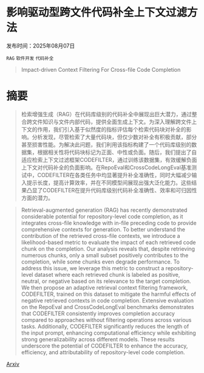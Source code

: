 # 影响驱动型跨文件代码补全上下文过滤方法

发布时间：2025年08月07日

`RAG` `软件开发` `代码补全`

> Impact-driven Context Filtering For Cross-file Code Completion

# 摘要

> 检索增强生成（RAG）在代码库级别的代码补全中展现出巨大潜力，通过整合跨文件知识与文件内部代码，提供全面生成上下文。为深入理解跨文件上下文的作用，我们引入基于似然度的指标评估每个检索代码块对补全的影响。分析发现，尽管检索了大量代码块，但仅少数对补全有积极贡献，部分甚至损害性能。为解决此问题，我们利用该指标构建了一个代码库级别的数据集，根据相关性将代码块标记为正面、中性或负面。随后，我们提出了自适应检索上下文过滤框架CODEFILTER，通过训练该数据集，有效缓解负面上下文对代码补全的负面影响。在RepoEval和CrossCodeLongEval基准测试中，CODEFILTER在各类任务中均显著提升补全准确性，同时大幅减少输入提示长度，提高计算效率，并在不同模型间展现出强大泛化能力。这些结果凸显了CODEFILTER在提升代码库级别代码补全准确性、效率和可归因性方面的潜力。

> Retrieval-augmented generation (RAG) has recently demonstrated considerable potential for repository-level code completion, as it integrates cross-file knowledge with in-file preceding code to provide comprehensive contexts for generation. To better understand the contribution of the retrieved cross-file contexts, we introduce a likelihood-based metric to evaluate the impact of each retrieved code chunk on the completion. Our analysis reveals that, despite retrieving numerous chunks, only a small subset positively contributes to the completion, while some chunks even degrade performance. To address this issue, we leverage this metric to construct a repository-level dataset where each retrieved chunk is labeled as positive, neutral, or negative based on its relevance to the target completion. We then propose an adaptive retrieval context filtering framework, CODEFILTER, trained on this dataset to mitigate the harmful effects of negative retrieved contexts in code completion. Extensive evaluation on the RepoEval and CrossCodeLongEval benchmarks demonstrates that CODEFILTER consistently improves completion accuracy compared to approaches without filtering operations across various tasks. Additionally, CODEFILTER significantly reduces the length of the input prompt, enhancing computational efficiency while exhibiting strong generalizability across different models. These results underscore the potential of CODEFILTER to enhance the accuracy, efficiency, and attributability of repository-level code completion.

[Arxiv](https://arxiv.org/abs/2508.05970)